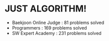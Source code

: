 # JUST ALGORITHM!

- Baekjoon Online Judge : 81 problems solved
- Programmers : 169 problems solved
- SW Expert Academy : 231 problems solved
